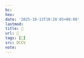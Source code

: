 ```yaml
---
bc:
hex:
date: '2025-10-13T10:28:05+08:00'
lastmod:
title: 􄳗
url: 􄳗
tags: [𦷔]
src: DCCV
note:
---
```

